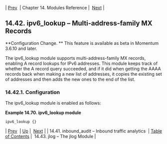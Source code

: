 | [Prev](modules.inbound_audit)  | Chapter 14. Modules Reference |  [Next](modules.jlog.php) |

## 14.42. ipv6_lookup – Multi-address-family MX Records

<a class="indexterm" name="idp20256496"></a>

**Configuration Change. ** This feature is available as beta in Momentum 3.6.10 and later.

The ipv6_lookup module supports multi-address-family MX records, enabling A record lookups for IPv6 addresses. This module keeps track of whether the A record query succeeded, and if it did when getting the AAAA records back when making a new list of addresses, it copies the existing set of addresses and then adds the new ones to the end of the list.

### 14.42.1. Configuration

The ipv6_lookup module is enabled as follows:

<a name="modules.ipv6_lookup.example"></a>

**Example 14.70. ipv6_lookup module**

`ipv6_lookup {}`

| [Prev](modules.inbound_audit)  | [Up](modules.php) |  [Next](modules.jlog.php) |
| 14.41. inbound_audit – Inbound traffic analytics  | [Table of Contents](index) |  14.43. jlog – The jlog Module |
